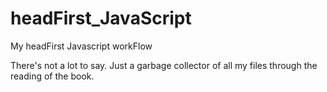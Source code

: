 # headFirst_JavaScript
My headFirst Javascript workFlow

There's not a lot to say.
Just a garbage collector of all my files through the reading of the book.
